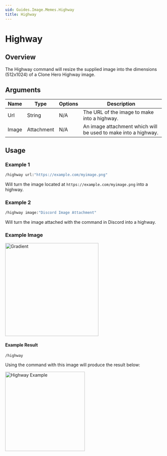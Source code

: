 ```yaml
---
uid: Guides.Image.Memes.Highway
title: Highway
---
```


# Highway
## Overview
The Highway command will resize the supplied image into the dimensions (512x1024) of a Clone Hero Highway image.

## Arguments
| Name        | Type        | Options           | Description                                                    |
| ----------- | ----------- | ----------------- | -------------------------------------------------------------- |
| Url         | String      | N/A               | The URL of the image to make into a highway.                   |
| Image       | Attachment  | N/A               | An image attachment which will be used to make into a highway. |

## Usage

### Example 1
```bash
/highway url:"https://example.com/myimage.png"
```
Will turn the image located at `https://example.com/myimage.png` into a highway.

### Example 2
```bash
/highway image:"Discord Image Attachment"
```
Will turn the image attached with the command in Discord into a highway.

### Example Image

<img src="/images/image_examples/gradient.png" alt="Gradient" style="width:300px;"/>

#### Example Result
```bash
/highway
```
Using the command with this image will produce the result below:

<img src="/images/image_examples/memes/highway/example1.png" alt="Highway Example" style="width:256px;"/>
